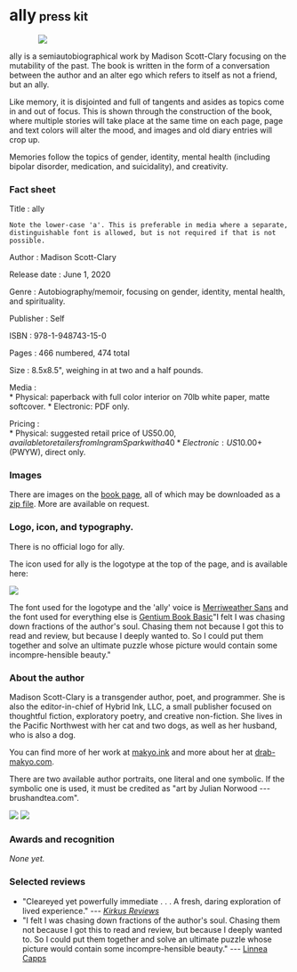 ---
---

## <span class="ally-font" style="font-size: 21pt;">ally</span> press kit

<img src="/book/physical/01-front.s.jpg" style="max-width: 400px; display: block; margin: 0 auto" />

<span class="ally-font">ally</span> is a semiautobiographical work by Madison Scott-Clary focusing on the mutability of the past. The book is written in the form of a conversation between the author and an alter ego which refers to itself as not a friend, but an ally.

Like memory, it is disjointed and full of tangents and asides as topics come in and out of focus. This is shown through the construction of the book, where multiple stories will take place at the same time on each page, page and text colors will alter the mood, and images and old diary entries will crop up.

Memories follow the topics of gender, identity, mental health (including bipolar disorder, medication, and suicidality), and creativity.

### Fact sheet

Title
:   <span class="ally-font">ally</span>

    Note the lower-case 'a'. This is preferable in media where a separate, distinguishable font is allowed, but is not required if that is not possible.

Author
:   Madison Scott-Clary

Release date
:   June 1, 2020

Genre
:   Autobiography/memoir, focusing on gender, identity, mental health, and spirituality.

Publisher
:   Self

ISBN
:   978-1-948743-15-0

Pages
:   466 numbered, 474 total

Size
:   8.5x8.5", weighing in at two and a half pounds.

Media
:  
    * Physical: paperback with full color interior on 70lb white paper, matte softcover.
    * Electronic: PDF only.

Pricing
:  
    * Physical: suggested retail price of US$50.00, available to retailers from IngramSpark with a 40% discount.
    * Electronic: US$10.00+ (PWYW), direct only.

### Images

There are images on the [book page](/book), all of which may be downloaded as a [zip file](/book.zip). More are available on request.

### Logo, icon, and typography.

There is no official logo for <span class="ally-font">ally</span>.

The icon used for ally is the logotype at the top of the page, and is available here:

[<img src="/og-logo.png" style="width: auto" />](/og-logo.png)

The font used for the logotype and the 'ally' voice is [Merriweather Sans](http://sorkintype.com/fonts.html#mws) and the font used for everything else is [Gentium Book Basic](https://software.sil.org/gentium/)"I felt I was chasing down fractions of the author's soul. Chasing them not because I got this to read and review, but because I deeply wanted to. So I could put them together and solve an ultimate puzzle whose picture would contain some incompre-hensible beauty."

### About the author

Madison Scott-Clary is a transgender author, poet, and programmer. She is also the editor-in-chief of Hybrid Ink, LLC, a small publisher focused on thoughtful fiction, exploratory poetry, and creative non-fiction. She lives in the Pacific Northwest with her cat and two dogs, as well as her husband, who is also a dog.

You can find more of her work at [makyo.ink](https://makyo.ink) and more about her at [drab-makyo.com](https://drab-makyo.com).

There are two available author portraits, one literal and one symbolic. If the symbolic one is used, it must be credited as "art by Julian Norwood --- brushandtea.com".

[<img src="https://drab-makyo.com/scraps/self/ia-headshot-s.jpg" style="width: auto; max-width: 450px" />](https://drab-makyo.com/scraps/self/ia-headshot.jpg) [<img src="https://drab-makyo.com/commissions/by-character/makyo/cadmiumtea--MurderYourDarlingssm--makyo--G.jpg" style="width: auto; max-width: 450px" />](https://drab-makyo.com/commissions/by-character/makyo/cadmiumtea--MurderYourDarlingssm--makyo--G.jpg)

### Awards and recognition

*None yet.*

### Selected reviews

* "Cleareyed yet powerfully immediate . . . A fresh, daring exploration of lived experience." --- [*Kirkus Reviews*](https://www.kirkusreviews.com/book-reviews/madison-scott-clary/allyC/)
* "I felt I was chasing down fractions of the author's soul. Chasing them not because I got this to read and review, but because I deeply wanted to. So I could put them together and solve an ultimate puzzle whose picture would contain some incompre-hensible beauty." --- [Linnea Capps](https://www.goodreads.com/review/show/3236700737?book_show_action=true)
